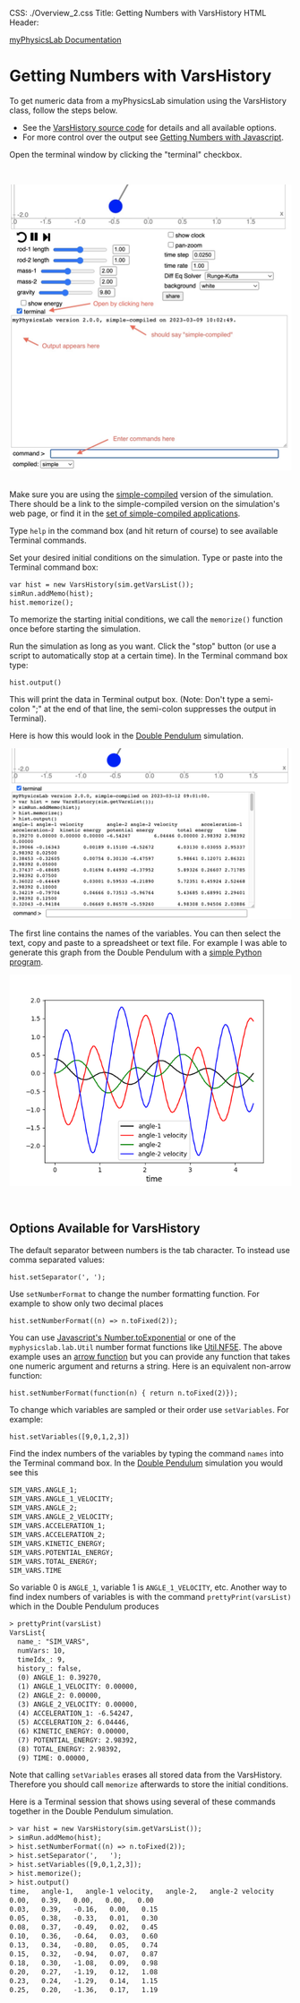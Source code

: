 CSS: ./Overview_2.css
Title: Getting Numbers with VarsHistory
HTML Header: <meta name="viewport" content="width=device-width, initial-scale=1">

[myPhysicsLab Documentation](index.html)

# Getting Numbers with VarsHistory

To get numeric data from a myPhysicsLab simulation using the VarsHistory class, follow the steps below.
- See the [VarsHistory source code](https://github.com/myphysicslab/myphysicslab/blob/master/src/lab/graph/VarsHistory.js)
for details and all available options.
- For more control over the output see
[Getting Numbers with Javascript](GetNumbers2.html). 

Open the terminal window by clicking the "terminal" checkbox.

&nbsp;

<img src='TerminalWindow.jpg'>
&nbsp;

Make sure you are using the [simple-compiled](Building.html#advancedvs.simplecompile)
version of the simulation. There should be a link to the simple-compiled version on the
simulation's web page, or find it in the
[set of simple-compiled applications](https://www.myphysicslab.com/develop/build/index-en.html).

Type `help` in the command box (and hit return of course) to see available Terminal
commands.

Set your desired initial conditions on the simulation. Type or paste into the Terminal
command box:

    var hist = new VarsHistory(sim.getVarsList());
    simRun.addMemo(hist);
    hist.memorize();

To memorize the starting initial conditions, we call the `memorize()` function once
before starting the simulation.

Run the simulation as long as you want. Click the "stop" button (or use a script to
automatically stop at a certain time). In the Terminal command box type:

    hist.output() 

This will print the data in Terminal output box. (Note: Don't type a semi-colon ";" at
the end of that line, the semi-colon suppresses the output in Terminal).

Here is how this would look in the
[Double Pendulum](https://www.myphysicslab.com/develop/build/sims/pendulum/DoublePendulumApp-en.html?reset;show-terminal=true) simulation.

<img src='dbl-pendulum-data.png'>

The first line contains the names of the
variables. You can then select the text, copy and paste to a spreadsheet or text file.
For example I was able to generate this graph from the Double Pendulum with a
[simple Python program](dbl-pendulum-graph.html).

<img src='dbl-pendulum-graph.png'>

&nbsp;

## Options Available for VarsHistory

The default separator between numbers is the tab character. To instead use comma separated values:

    hist.setSeparator(', ');

Use `setNumberFormat` to change the number formatting function. For example to show only two decimal places

    hist.setNumberFormat((n) => n.toFixed(2));

You can use
[Javascript's Number.toExponential](https://developer.mozilla.org/en-US/docs/Web/JavaScript/Reference/Global_Objects/Number/toExponential)
or one of the `myphysicslab.lab.Util` number format functions like
[Util.NF5E](myphysicslab.lab.util.Util.html#NF5E).
The above example uses an [arrow function](https://developer.mozilla.org/en-US/docs/Web/JavaScript/Reference/Functions/Arrow_functions)
but you can provide any function that takes one numeric argument and returns a string.  Here is an equivalent non-arrow function:

    hist.setNumberFormat(function(n) { return n.toFixed(2)});

To change which variables are sampled or their order use `setVariables`. For example:

    hist.setVariables([9,0,1,2,3])

Find the index numbers of the variables by typing the command `names` into the Terminal
command box. In the
[Double Pendulum](https://www.myphysicslab.com/develop/build/sims/pendulum/DoublePendulumApp-en.html?reset;show-terminal=true)
simulation you would see this

    SIM_VARS.ANGLE_1;
    SIM_VARS.ANGLE_1_VELOCITY;
    SIM_VARS.ANGLE_2;
    SIM_VARS.ANGLE_2_VELOCITY;
    SIM_VARS.ACCELERATION_1;
    SIM_VARS.ACCELERATION_2;
    SIM_VARS.KINETIC_ENERGY;
    SIM_VARS.POTENTIAL_ENERGY;
    SIM_VARS.TOTAL_ENERGY;
    SIM_VARS.TIME

So variable 0 is `ANGLE_1`, variable 1 is `ANGLE_1_VELOCITY`, etc. Another way to find
index numbers of variables is with the command `prettyPrint(varsList)` which in the
Double Pendulum produces

    > prettyPrint(varsList)
    VarsList{
      name_: "SIM_VARS",
      numVars: 10,
      timeIdx_: 9,
      history_: false,
      (0) ANGLE_1: 0.39270,
      (1) ANGLE_1_VELOCITY: 0.00000,
      (2) ANGLE_2: 0.00000,
      (3) ANGLE_2_VELOCITY: 0.00000,
      (4) ACCELERATION_1: -6.54247,
      (5) ACCELERATION_2: 6.04446,
      (6) KINETIC_ENERGY: 0.00000,
      (7) POTENTIAL_ENERGY: 2.98392,
      (8) TOTAL_ENERGY: 2.98392,
      (9) TIME: 0.00000,

Note that calling `setVariables` erases all stored data from the VarsHistory. Therefore
you should call `memorize` afterwards to store the initial conditions.

Here is a Terminal session that shows using several of these commands together in the Double Pendulum simulation.

    > var hist = new VarsHistory(sim.getVarsList());
    > simRun.addMemo(hist);
    > hist.setNumberFormat((n) => n.toFixed(2));
    > hist.setSeparator(',   ');
    > hist.setVariables([9,0,1,2,3]);
    > hist.memorize();
    > hist.output()
    time,   angle-1,   angle-1 velocity,   angle-2,   angle-2 velocity
    0.00,   0.39,   0.00,   0.00,   0.00
    0.03,   0.39,   -0.16,   0.00,   0.15
    0.05,   0.38,   -0.33,   0.01,   0.30
    0.08,   0.37,   -0.49,   0.02,   0.45
    0.10,   0.36,   -0.64,   0.03,   0.60
    0.13,   0.34,   -0.80,   0.05,   0.74
    0.15,   0.32,   -0.94,   0.07,   0.87
    0.18,   0.30,   -1.08,   0.09,   0.98
    0.20,   0.27,   -1.19,   0.12,   1.08
    0.23,   0.24,   -1.29,   0.14,   1.15
    0.25,   0.20,   -1.36,   0.17,   1.19

&nbsp;

&nbsp;

